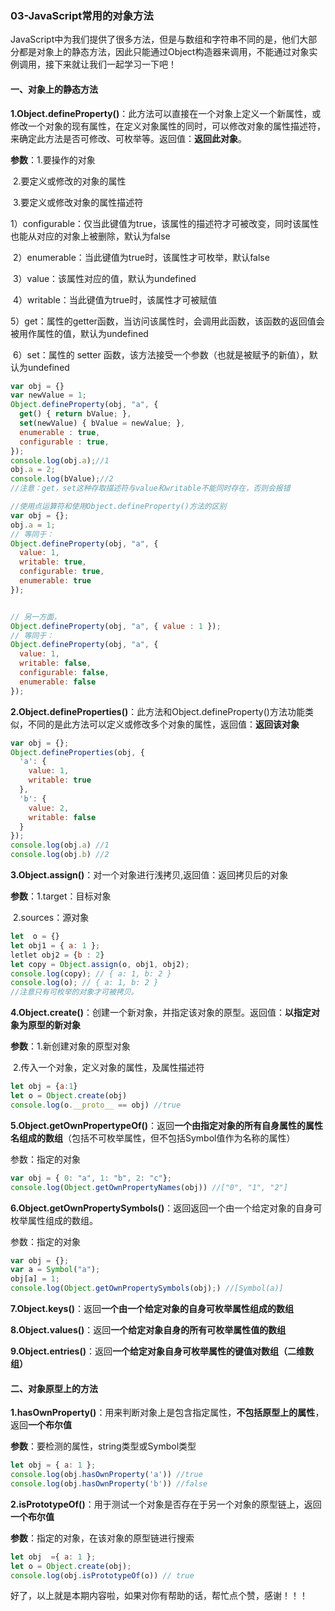 ### 03-JavaScript常用的对象方法

JavaScript中为我们提供了很多方法，但是与数组和字符串不同的是，他们大部分都是对象上的静态方法，因此只能通过Object构造器来调用，不能通过对象实例调用，接下来就让我们一起学习一下吧！

#### 一、对象上的静态方法

**1.Object.defineProperty()**：此方法可以直接在一个对象上定义一个新属性，或修改一个对象的现有属性，在定义对象属性的同时，可以修改对象的属性描述符，来确定此方法是否可修改、可枚举等。返回值：**返回此对象**。

**参数**：1.要操作的对象

​            2.要定义或修改的对象的属性

​            3.要定义或修改对象的属性描述符

​                 1）configurable：仅当此键值为true，该属性的描述符才可被改变，同时该属性也能从对应的对象上被删除，默认为false

​                  2）enumerable：当此键值为true时，该属性才可枚举，默认false

​                  3）value：该属性对应的值，默认为undefined

​                  4）writable：当此键值为true时，该属性才可被赋值

​                  5）get：属性的getter函数，当访问该属性时，会调用此函数，该函数的返回值会被用作属性的值，默认为undefined

​                  6）set：属性的 setter 函数，该方法接受一个参数（也就是被赋予的新值），默认为undefined

```javascript
var obj = {}
var newValue = 1;
Object.defineProperty(obj, "a", {
  get() { return bValue; },
  set(newValue) { bValue = newValue; },
  enumerable : true,
  configurable : true,
});
console.log(obj.a);//1
obj.a = 2;
console.log(bValue);//2
//注意：get，set这种存取描述符与value和writable不能同时存在，否则会报错
```

```javascript
//使用点运算符和使用Object.defineProperty()方法的区别
var obj = {};
obj.a = 1;
// 等同于：
Object.defineProperty(obj, "a", {
  value: 1,
  writable: true,
  configurable: true,
  enumerable: true
});


// 另一方面，
Object.defineProperty(obj, "a", { value : 1 });
// 等同于：
Object.defineProperty(obj, "a", {
  value: 1,
  writable: false,
  configurable: false,
  enumerable: false
});
```

**2.Object.defineProperties()**：此方法和Object.defineProperty()方法功能类似，不同的是此方法可以定义或修改多个对象的属性，返回值：**返回该对象**

```javascript
var obj = {};
Object.defineProperties(obj, {
  'a': {
    value: 1,
    writable: true
  },
  'b': {
    value: 2,
    writable: false
  }
});
console.log(obj.a) //1
console.log(obj.b) //2
```

**3.Object.assign()**：对一个对象进行浅拷贝,返回值：返回拷贝后的对象

**参数**：1.target：目标对象

​           2.sources：源对象

```javascript
let  o = {}
let obj1 = { a: 1 };
letlet obj2 = {b : 2}
let copy = Object.assign(o, obj1, obj2);
console.log(copy); // { a: 1, b: 2 }
console.log(o); // { a: 1, b: 2 }
//注意只有可枚举的对象才可被拷贝。
```

**4.Object.create()**：创建一个新对象，并指定该对象的原型。返回值：**以指定对象为原型的新对象**

**参数**：1.新创建对象的原型对象

​            2.传入一个对象，定义对象的属性，及属性描述符

```javascript
let obj = {a:1}
let o = Object.create(obj)
console.log(o.__proto__ == obj) //true
```

**5.Object.getOwnPropertypeOf()**：返回**一个由指定对象的所有自身属性的属性名组成的数组**（包括不可枚举属性，但不包括Symbol值作为名称的属性）

参数：指定的对象

```javascript
var obj = { 0: "a", 1: "b", 2: "c"};
console.log(Object.getOwnPropertyNames(obj)) //["0", "1", "2"]
```

**6.Object.getOwnPropertySymbols()**：返回返回一个由一个给定对象的自身可枚举属性组成的数组。

参数：指定的对象

```javascript
var obj = {};
var a = Symbol("a");
obj[a] = 1;
console.log(Object.getOwnPropertySymbols(obj);) //[Symbol(a)]
```

**7.Object.keys()**：返回**一个由一个给定对象的自身可枚举属性组成的数组**

**8.Object.values()**：返回**一个给定对象自身的所有可枚举属性值的数组**

**9.Object.entries()**：返回**一个给定对象自身可枚举属性的键值对数组（二维数组）**

#### 二、对象原型上的方法

**1.hasOwnProperty()**：用来判断对象上是包含指定属性，**不包括原型上的属性**，返回**一个布尔值**

**参数**：要检测的属性，string类型或Symbol类型

```javascript
let obj = { a: 1 };
console.log(obj.hasOwnProperty('a')) //true
console.log(obj.hasOwnProperty('b')) //false
```

**2.isPrototypeOf()**：用于测试一个对象是否存在于另一个对象的原型链上，返回**一个布尔值**

**参数**：指定的对象，在该对象的原型链进行搜索

```javascript
let obj  ={ a: 1 };
let o = Object.create(obj);
console.log(obj.isPrototypeOf(o)) // true
```



好了，以上就是本期内容啦，如果对你有帮助的话，帮忙点个赞，感谢！！！